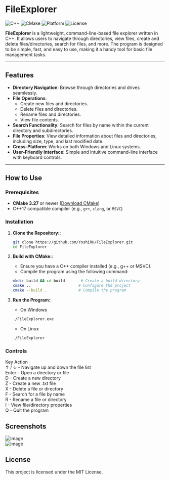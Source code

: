 # FileExplorer

![C++](https://img.shields.io/badge/C++-17-blue.svg)
![CMake](https://img.shields.io/badge/CMake-3.27-%23008FBA)
![Platform](https://img.shields.io/badge/Platform-Windows%20%7C%20Linux-lightgrey.svg)
![License](https://img.shields.io/badge/License-MIT-green.svg)

**FileExplorer** is a lightweight, command-line-based file explorer written in C++. It allows users to navigate through directories, view files, create and delete files/directories, search for files, and more. The program is designed to be simple, fast, and easy to use, making it a handy tool for basic file management tasks.

---

## Features

- **Directory Navigation**: Browse through directories and drives seamlessly.
- **File Operations**:
  - Create new files and directories.
  - Delete files and directories.
  - Rename files and directories.
  - View file contents.
- **Search Functionality**: Search for files by name within the current directory and subdirectories.
- **File Properties**: View detailed information about files and directories, including size, type, and last modified date.
- **Cross-Platform**: Works on both Windows and Linux systems.
- **User-Friendly Interface**: Simple and intuitive command-line interface with keyboard controls.

---

## How to Use

### Prerequisites
- **CMake 3.27** or newer ([Download CMake](https://cmake.org/download/))
- C++17 compatible compiler (e.g., `g++`, `clang`, or `MSVC`)

### Installation

1. **Clone the Repository:**:
   ```bash
   git clone https://github.com/YoshiRH/FileExplorer.git
   cd FileExplorer

2. **Build with CMake:**:
   - Ensure you have a C++ compiler installed (e.g., g++ or MSVC).
   - Compile the program using the following command:
   ```bash
   mkdir build && cd build       # Create a build directory
   cmake ..                     # Configure the project
   cmake --build .              # Compile the program
   ```

3. **Run the Program:**:
   - On Windows
   ```bash
   ./FileExplorer.exe
   ```
   - On Linux
   ```bash
   ./FileExplorer
   ```

### Controls
Key	    Action  
↑ / ↓ - Navigate up and down the file list  
Enter - Open a directory or file  
D - Create a new directory  
Z - Create a new .txt file  
X - Delete a file or directory  
F - Search for a file by name  
R - Rename a file or directory  
I - View file/directory properties  
Q - Quit the program  

## Screenshots
![image](https://github.com/user-attachments/assets/3b268b41-5301-4397-9d1a-c8c7bb56ccf3)  
![image](https://github.com/user-attachments/assets/c7ca1984-cecb-4e0a-9721-8cb5b3d1d398)



## License
This project is licensed under the MIT License.
